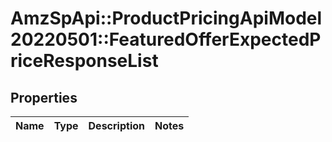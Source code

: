 # AmzSpApi::ProductPricingApiModel20220501::FeaturedOfferExpectedPriceResponseList

## Properties
Name | Type | Description | Notes
------------ | ------------- | ------------- | -------------

